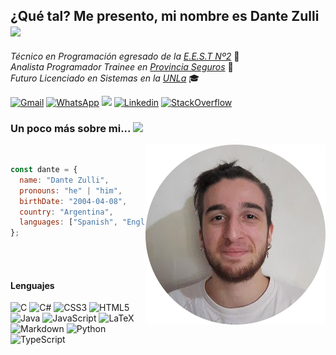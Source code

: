 <h2>¿Qué tal? Me presento, mi nombre es Dante Zulli <img src="https://media.giphy.com/media/v1.Y2lkPTc5MGI3NjExZnlpdTdvcjFzaHg4dW1tODliM3plNzZ4ZGhveWVvbjg5d2JxY3FqciZlcD12MV9zdGlja2Vyc19zZWFyY2gmY3Q9cw/L2wEbAL75L24xiHWFa/giphy.gif" width="20px"></h2>

<p>
<em>Técnico en Programación egresado de la <a href="https://www.facebook.com/EEST2Temperley/">E.E.S.T Nº2</a></em> 🏫
<br>
<em>Analista Programador Trainee en <a href="https://www.provinciaseguros.com.ar/">Provincia Seguros</a></em> 💼
<br>
<em>Futuro Licenciado en Sistemas en la <a href="http://www.unla.edu.ar/">UNLa</a></em> 🎓
</p>

<a href="mailto:dantezulli2004@gmail.com"><img alt="Gmail" src="https://img.shields.io/badge/Gmail-D14836?style=for-the-badge&logo=gmail&logoColor=white" /></a>
<a href="https://wa.link/v9zczz"><img alt="WhatsApp" src="https://img.shields.io/badge/WhatsApp-25D366?style=for-the-badge&logo=whatsapp&logoColor=white" /></a>
<a href="https://t.me/rootdante"><img src="https://img.shields.io/badge/-telegram-blue?logo=telegram&style=for-the-badge" /></a>
<a href="https://www.linkedin.com/in/dante-zulli/"><img alt="Linkedin" src="https://img.shields.io/badge/LinkedIn-0077B5?style=for-the-badge&logo=linkedin&logoColor=white" /></a>
<a href="https://stackoverflow.com/users/19446091"> <img alt="StackOverflow" src="https://img.shields.io/badge/-Stackoverflow-FE7A16?logo=stack-overflow&logoColor=white&style=for-the-badge" />
</a>

### Un poco más sobre mi... <img src="https://media.giphy.com/media/UoLt6Tm8wlSnWGfSFs/giphy.gif" width="50px">

<img src="profile.png" alt="Profile Picture" align="right">
<br>

```javascript
const dante = {
  name: "Dante Zulli",
  pronouns: "he" | "him",
  birthDate: "2004-04-08",
  country: "Argentina",
  languages: ["Spanish", "English"],
};
```
<br>
<br>

#### Lenguajes

![C](https://img.shields.io/badge/c-%2300599C.svg?style=for-the-badge&logo=c&logoColor=white)
![C#](https://img.shields.io/badge/c%23-%23239120.svg?style=for-the-badge&logo=c-sharp&logoColor=white)
![CSS3](https://img.shields.io/badge/css3-%231572B6.svg?style=for-the-badge&logo=css3&logoColor=white)
![HTML5](https://img.shields.io/badge/html5-%23E34F26.svg?style=for-the-badge&logo=html5&logoColor=white)
![Java](https://img.shields.io/badge/java-%23ED8B00.svg?style=for-the-badge&logo=openjdk&logoColor=white)
![JavaScript](https://img.shields.io/badge/javascript-%23323330.svg?style=for-the-badge&logo=javascript&logoColor=%23F7DF1E)
![LaTeX](https://img.shields.io/badge/latex-%23008080.svg?style=for-the-badge&logo=latex&logoColor=white)
![Markdown](https://img.shields.io/badge/markdown-%23000000.svg?style=for-the-badge&logo=markdown&logoColor=white)
![Python](https://img.shields.io/badge/python-3670A0?style=for-the-badge&logo=python&logoColor=ffdd54)
![TypeScript](https://img.shields.io/badge/typescript-%23007ACC.svg?style=for-the-badge&logo=typescript&logoColor=white)
